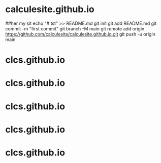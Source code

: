 # calculesite.github.io
##her my sit
echo "# tst" >> README.md
git init
git add README.md
git commit -m "first commit"
git branch -M main
git remote add origin https://github.com/calculesite/calculesite.github.io.git
git push -u origin main
# clcs.github.io
# clcs.github.io
# clcs.github.io
# clcs.github.io
# clcs.github.io
